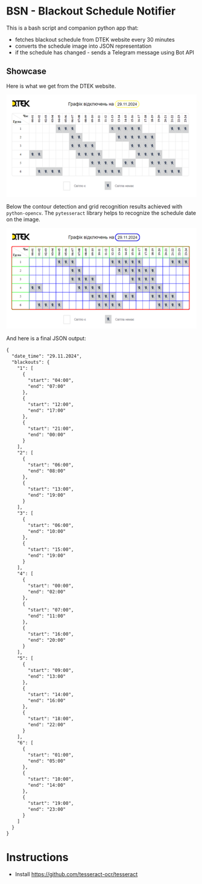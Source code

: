 # BSN - Blackout Schedule Notifier

This is a bash script and companion python app that:

- fetches blackout schedule from DTEK website every 30 minutes
- converts the schedule image into JSON representation
- if the schedule has changed - sends a Telegram message using Bot API

## Showcase

Here is what we get from the DTEK website.

<img src="docs/original.png">

Below the contour detection and grid recognition results achieved with ``python-opencv``. The ``pytesseract`` library helps to recognize the schedule date on the image.

<img src="docs/processed.png">

And here is a final JSON output:

    {
      "date_time": "29.11.2024",
      "blackouts": {
        "1": [
          {
            "start": "04:00",
            "end": "07:00"
          },
          {
            "start": "12:00",
            "end": "17:00"
          },
          {
            "start": "21:00",
            "end": "00:00"
          }
        ],
        "2": [
          {
            "start": "06:00",
            "end": "08:00"
          },
          {
            "start": "13:00",
            "end": "19:00"
          }
        ],
        "3": [
          {
            "start": "06:00",
            "end": "10:00"
          },
          {
            "start": "15:00",
            "end": "19:00"
          }
        ],
        "4": [
          {
            "start": "00:00",
            "end": "02:00"
          },
          {
            "start": "07:00",
            "end": "11:00"
          },
          {
            "start": "16:00",
            "end": "20:00"
          }
        ],
        "5": [
          {
            "start": "09:00",
            "end": "13:00"
          },
          {
            "start": "14:00",
            "end": "16:00"
          },
          {
            "start": "18:00",
            "end": "22:00"
          }
        ],
        "6": [
          {
            "start": "01:00",
            "end": "05:00"
          },
          {
            "start": "10:00",
            "end": "14:00"
          },
          {
            "start": "19:00",
            "end": "23:00"
          }
        ]
      }
    }



# Instructions

* Install https://github.com/tesseract-ocr/tesseract